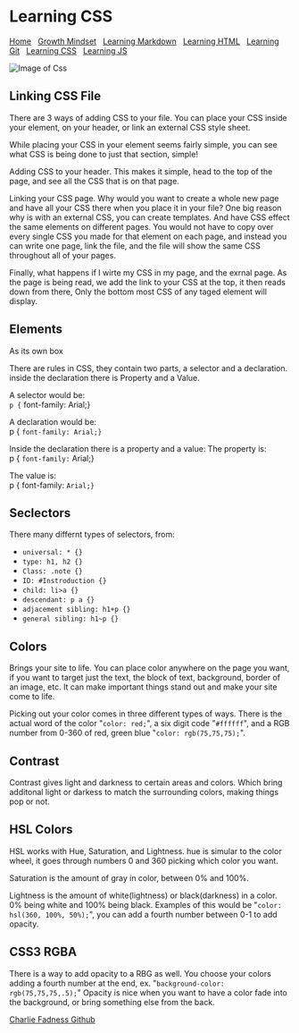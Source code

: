 
# Learning CSS

[Home](https://fadnesscharlie.github.io/Reading-notes1000/) &nbsp;
[Growth Mindset](https://fadnesscharlie.github.io/Reading-notes1000/growth_mindset) &nbsp;
[Learning Markdown](https://fadnesscharlie.github.io/Reading-notes1000/learning_markdown) &nbsp;
[Learning HTML](https://fadnesscharlie.github.io/Reading-notes1000/learning_html) &nbsp;
[Learning Git](https://fadnesscharlie.github.io/Reading-notes1000/learning_git) &nbsp;
[Learning CSS](https://fadnesscharlie.github.io/Reading-notes1000/learning_css) &nbsp;
[Learning JS](https://fadnesscharlie.github.io/Reading-notes1000/learning_js)

![Image of Css](https://images.unsplash.com/photo-1505685296765-3a2736de412f?ixid=MXwxMjA3fDB8MHxzZWFyY2h8NHx8Y3NzfGVufDB8fDB8&ixlib=rb-1.2.1&auto=format&fit=crop&w=500&q=60)

## Linking CSS File

There are 3 ways of adding CSS to your file. You can place your CSS inside your element, on your header, or link an external CSS style sheet.

While placing your CSS in your element seems fairly simple, you can see what CSS is being done to just that section, simple!

Adding CSS to your header. This makes it simple, head to the top of the page, and see all the CSS that is on that page.

Linking your CSS page. Why would you want to create a whole new page and have all your CSS there when you place it in your file? One big reason why is with an external CSS, you can create templates. And have CSS effect the same elements on different pages. You would not have to copy over every single CSS you made for that element on each page, and instead you can write one page, link the file, and the file will show the same CSS throughout all of your pages.

Finally, what happens if I wirte my CSS in my page, and the exrnal page. As the page is being read, we add the link to your CSS at the top, it then reads down from there, Only the bottom most CSS of any taged element will display.

## Elements

As its own box

There are rules in CSS, they contain two parts, a selector and a declaration. inside the declaration there is Property and a Value.

A selector would be:  
`p {`
    font-family: Arial;}

A declaration would be:  
p {
    `font-family: Arial;}`

Inside the declaration there is a property and a value:
The property is:  
p {
    `font-family:` Arial;}

The value is:  
p {
    font-family: `Arial;}`

## Seclectors

There many differnt types of selectors, from:

* `universal: * {}`
* `type: h1, h2 {}`
* `Class: .note {}`
* `ID: #Instroduction {}`
* `child: li>a {}`
* `descendant: p a {}`
* `adjacement sibling: h1+p {}`
* `general sibling: h1~p {}`

## Colors

Brings your site to life. You can place color anywhere on the page you want, if you want to target just the text, the block of text, background, border of an image, etc. It can make important things stand out and make your site come to life.

Picking out your color comes in three different types of ways. There is the actual word of the color "`color: red;`", a six digit code "`#ffffff`", and a RGB number from 0-360 of red, green blue "`color: rgb(75,75,75);`".

## Contrast

Contrast gives light and darkness to certain areas and colors. Which bring additonal light or darkess to match the surrounding colors, making things pop or not.

## HSL Colors

HSL works with Hue, Saturation, and Lightness. hue is simular to the color wheel, it goes through numbers 0 and 360 picking which color you want.

Saturation is the amount of gray in color, between 0% and 100%.

Lightness is the amount of white(lightness) or black(darkness) in a color. 0% being white and 100% being black.  Examples of this would be "`color: hsl(360, 100%, 50%);`", you can add a fourth number between 0-1 to add opacity.

## CSS3 RGBA

There is a way to add opacity to a RBG as well. You choose your colors adding a fourth number at the end, ex. "`background-color: rgb(75,75,75,.5);`" Opacity is nice when you want to have a color fade into the background, or bring something else from the back.

[Charlie Fadness Github](https://fadnesscharlie.github.io/Reading-notes/)